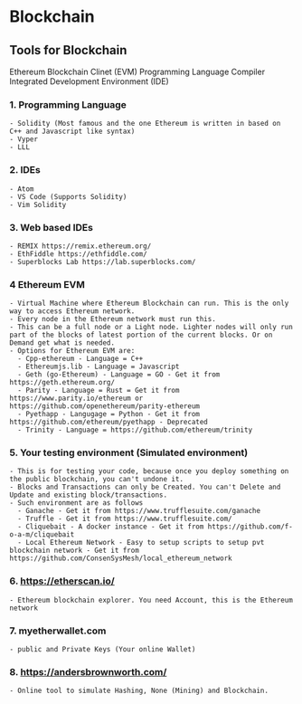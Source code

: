 # Blockchain

## Tools for Blockchain

Ethereum Blockchain Clinet (EVM)
Programming Language Compiler
Integrated Development Environment (IDE)

### 1. Programming Language
    - Solidity (Most famous and the one Ethereum is written in based on C++ and Javascript like syntax)
    - Vyper
    - LLL
  
### 2. IDEs
    - Atom
    - VS Code (Supports Solidity)
    - Vim Solidity

### 3. Web based IDEs
    - REMIX https://remix.ethereum.org/
    - EthFiddle https://ethfiddle.com/
    - Superblocks Lab https://lab.superblocks.com/

### 4 Ethereum EVM 
    - Virtual Machine where Ethereum Blockchain can run. This is the only way to access Ethereum network.
    - Every node in the Ethereum network must run this.
    - This can be a full node or a Light node. Lighter nodes will only run part of the blocks of latest portion of the current blocks. Or on Demand get what is needed.
    - Options for Ethereum EVM are:
      - Cpp-ethereum - Language = C++ 
      - Ethereumjs.lib - Language = Javascript
      - Geth (go-Ethereum) - Language = GO - Get it from https://geth.ethereum.org/
      - Parity - Language = Rust = Get it from https://www.parity.io/ethereum or https://github.com/openethereum/parity-ethereum 
      - Pyethapp - Langugage = Python - Get it from https://github.com/ethereum/pyethapp - Deprecated
      - Trinity - Language = https://github.com/ethereum/trinity

### 5. Your testing environment (Simulated environment)
    - This is for testing your code, because once you deploy something on the public blockchain, you can't undone it.
    - Blocks and Transactions can only be Created. You can't Delete and Update and existing block/transactions.
    - Such environment are as follows
      - Ganache - Get it from https://www.trufflesuite.com/ganache
      - Truffle - Get it from https://www.trufflesuite.com/
      - Cliquebait - A docker instance - Get it from https://github.com/f-o-a-m/cliquebait
      - Local Ethereum Network - Easy to setup scripts to setup pvt blockchain network - Get it from https://github.com/ConsenSysMesh/local_ethereum_network 

### 6. https://etherscan.io/ 
    - Ethereum blockchain explorer. You need Account, this is the Ethereum network

### 7. myetherwallet.com
    - public and Private Keys (Your online Wallet)

### 8. https://andersbrownworth.com/
    - Online tool to simulate Hashing, None (Mining) and Blockchain.
